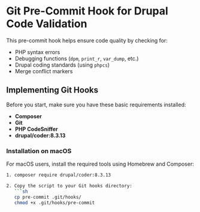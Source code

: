 # Git Pre-Commit Hook for Drupal Code Validation

This pre-commit hook helps ensure code quality by checking for:

- PHP syntax errors  
- Debugging functions (`dpm`, `print_r`, `var_dump`, etc.)  
- Drupal coding standards (using `phpcs`)  
- Merge conflict markers  

## Implementing Git Hooks

Before you start, make sure you have these basic requirements installed:

- **Composer**  
- **Git**  
- **PHP CodeSniffer**  
- **drupal/coder:8.3.13**  

### Installation on macOS  
For macOS users, install the required tools using Homebrew and Composer:  

```sh
1. composer require drupal/coder:8.3.13

2. Copy the script to your Git hooks directory:  
   ```sh
   cp pre-commit .git/hooks/
   chmod +x .git/hooks/pre-commit
